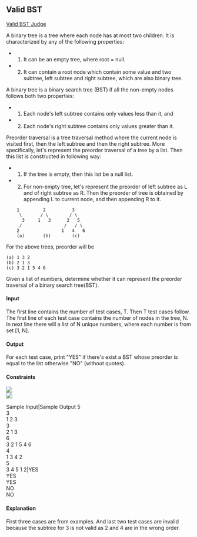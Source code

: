 ## Valid BST

[Valid BST Judge](https://www.hackerrank.com/challenges/valid-bst/problem?h_r=internal-search&fbclid=IwAR1xhuUqliZ40AdfH3hGzjBPIoRv8BDt29_-0VdG_J3k6XrMLmEjikMjFC0)

A binary tree is a tree where each node has at most two children. It is characterized by any of the following properties:

- 1. It can be an empty tree, where root = null.
- 2. It can contain a root node which contain some value and two subtree, left subtree and right subtree, which are also binary tree.

A binary tree is a binary search tree (BST) if all the non-empty nodes follows both two properties:

- 1. Each node's left subtree contains only values less than it, and
- 2. Each node's right subtree contains only values greater than it.

Preorder traversal is a tree traversal method where the current node is visited first, then the left subtree and then the right subtree. More specifically, let's represent the preorder traversal of a tree by a list. Then this list is constructed in following way:

- 1. If the tree is empty, then this list be a null list.

- 2. For non-empty tree, let's represent the preorder of left subtree as L and of right subtree as R. Then the preorder of tree is obtained by appending L to current node, and then appending R to it.
```
    1         2          3
     \       / \        / \
      3     1   3      2   5
     /                /   / \
    2                1   4   6
    (a)       (b)        (c)
```
For the above trees, preorder will be
```
(a) 1 3 2
(b) 2 1 3
(c) 3 2 1 5 4 6
```
Given a list of numbers, determine whether it can represent the preorder traversal of a binary search tree(BST).

#### Input
The first line contains the number of test cases, T. Then T test cases follow. The first line of each test case contains the number of nodes in the tree, N. In next line there will a list of N unique numbers, where each number is from set [1, N].

#### Output
For each test case, print "YES" if there's exist a BST whose preorder is equal to the list otherwise "NO" (without quotes).

#### Constraints
<img src="https://latex.codecogs.com/svg.latex?\Large&space;1\le{T}\le{10}"><br>
<img src="https://latex.codecogs.com/svg.latex?\Large&space;1\le{N}\le{100}">

Sample Input|Sample Output
5<br>3<br>1 2 3<br>3<br>2 1 3<br>6<br>3 2 1 5 4 6<br>4<br>1 3 4 2<br>5<br>3 4 5 1 2|YES<br>YES<br>YES<br>NO<br>NO

#### Explanation
First three cases are from examples. And last two test cases are invalid because the subtree for 3 is not valid as 2 and 4 are in the wrong order.

